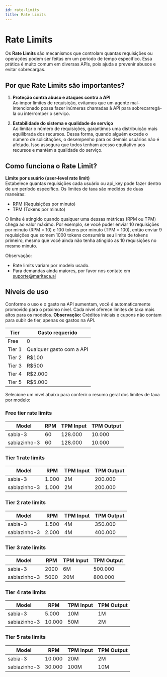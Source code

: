 ```yaml
---
id: rate-limits
title: Rate Limits
---
```


# Rate Limits

Os **Rate Limits** são mecanismos que controlam quantas requisições ou operações podem ser feitas em um período de tempo específico. Essa prática é muito comum em diversas APIs, pois ajuda a prevenir abusos e evitar sobrecargas.

## Por que Rate Limits são importantes?

1. **Proteção contra abuso e ataques contra a API**  
   Ao impor limites de requisição, evitamos que um agente mal-intencionado possa fazer inúmeras chamadas à API para sobrecarregá-la ou interromper o serviço.

2. **Estabilidade do sistema e qualidade de serviço**  
   Ao limitar o número de requisições, garantimos uma distribuição mais equilibrada dos recursos. Dessa forma, quando alguém excede o número de solicitações, o desempenho para os demais usuários não é afetado. Isso assegura que todos tenham acesso equitativo aos recursos e mantém a qualidade do serviço.

## Como funciona o Rate Limit?

**Limite por usuário (user-level rate limit)**  
Estabelece quantas requisições cada usuário ou api_key pode fazer dentro de um período específico. Os limites de taxa são medidos de duas maneiras:

* RPM (Requisições por minuto)
* TPM (Tokens por minuto)

O limite é atingido quando qualquer uma dessas métricas (RPM ou TPM) chega ao valor máximo. Por exemplo, se você puder enviar 10 requisições por minuto (RPM = 10) e 100 tokens por minuto (TPM = 100), então enviar 9 requisições que somem 1000 tokens consumiria seu limite de tokens primeiro, mesmo que você ainda não tenha atingido as 10 requisições no mesmo minuto.

Observação:

* Rate limits variam por modelo usado.
* Para demandas ainda maiores, por favor nos contate em suporte@maritaca.ai


## Níveis de uso

Conforme o uso e o gasto na API aumentam, você é automaticamente promovido para o próximo nível. Cada nível oferece limites de taxa mais altos para os modelos.
**Observação:** Créditos iniciais e cupons não contam para subir de tier, apenas os gastos na API.

|Tier|Gasto requerido|
|---|---|
|Free| 0 | 
|Tier 1|Qualquer gasto com a API|
|Tier 2|R$100 |
|Tier 3|R$500|
|Tier 4|R$2.000|
|Tier 5|R$5.000|

Selecione um nível abaixo para conferir o resumo geral dos limites de taxa por modelo:

### Free tier rate limits

|Model|RPM|TPM Input|TPM Output|
|---|---|---|---|
|sabia-3|60|128.000|10.000|
|sabiazinho-3|60|128.000|10.000|


### Tier 1 rate limits

|Model|RPM|TPM Input|TPM Output|
|---|---|---|---|
|sabia-3|1.000|2M|200.000|
|sabiazinho-3|1.000|2M|200.000|


### Tier 2 rate limits

|Model|RPM|TPM Input|TPM Output|
|---|---|---|---|
|sabia-3|1.500|4M|350.000|
|sabiazinho-3|2.000|4M|400.000|


### Tier 3 rate limits

|Model|RPM|TPM Input|TPM Output|
|---|---|---|---|
|sabia-3|2000|6M|500.000|
|sabiazinho-3|5000|20M|800.000|


### Tier 4 rate limits

|Model|RPM|TPM Input|TPM Output|
|---|---|---|---|
|sabia-3|5.000|10M|1M|
|sabiazinho-3|10.000|50M|2M|


### Tier 5 rate limits

|Model|RPM|TPM Input|TPM Output|
|---|---|---|---|
|sabia-3|10.000|20M|2M|
|sabiazinho-3|30.000|100M|10M|

